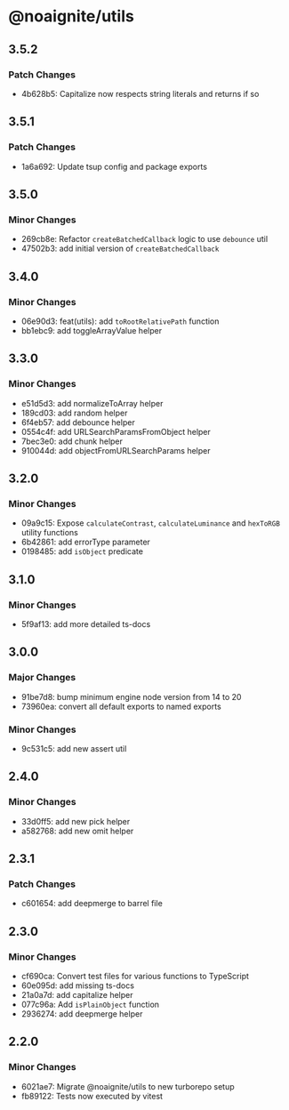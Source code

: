 # @noaignite/utils

## 3.5.2

### Patch Changes

- 4b628b5: Capitalize now respects string literals and returns if so

## 3.5.1

### Patch Changes

- 1a6a692: Update tsup config and package exports

## 3.5.0

### Minor Changes

- 269cb8e: Refactor `createBatchedCallback` logic to use `debounce` util
- 47502b3: add initial version of `createBatchedCallback`

## 3.4.0

### Minor Changes

- 06e90d3: feat(utils): add `toRootRelativePath` function
- bb1ebc9: add toggleArrayValue helper

## 3.3.0

### Minor Changes

- e51d5d3: add normalizeToArray helper
- 189cd03: add random helper
- 6f4eb57: add debounce helper
- 0554c4f: add URLSearchParamsFromObject helper
- 7bec3e0: add chunk helper
- 910044d: add objectFromURLSearchParams helper

## 3.2.0

### Minor Changes

- 09a9c15: Expose `calculateContrast`, `calculateLuminance` and `hexToRGB` utility functions
- 6b42861: add errorType parameter
- 0198485: add `isObject` predicate

## 3.1.0

### Minor Changes

- 5f9af13: add more detailed ts-docs

## 3.0.0

### Major Changes

- 91be7d8: bump minimum engine node version from 14 to 20
- 73960ea: convert all default exports to named exports

### Minor Changes

- 9c531c5: add new assert util

## 2.4.0

### Minor Changes

- 33d0ff5: add new pick helper
- a582768: add new omit helper

## 2.3.1

### Patch Changes

- c601654: add deepmerge to barrel file

## 2.3.0

### Minor Changes

- cf690ca: Convert test files for various functions to TypeScript
- 60e095d: add missing ts-docs
- 21a0a7d: add capitalize helper
- 077c96a: Add `isPlainObject` function
- 2936274: add deepmerge helper

## 2.2.0

### Minor Changes

- 6021ae7: Migrate @noaignite/utils to new turborepo setup
- fb89122: Tests now executed by vitest

